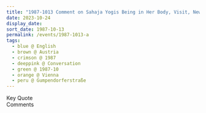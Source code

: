 ```yaml
---
title: "1987-1013 Comment on Sahaja Yogis Being in Her Body, Visit, New Āśhram, Gumpendorferstraße, Vienna, Austria"
date: 2023-10-24
display_date: 
sort_date: 1987-10-13
permalink: /events/1987-1013-a
tags:
  - blue @ English
  - brown @ Austria
  - crimson @ 1987
  - deeppink @ Conversation
  - green @ 1987-10
  - orange @ Vienna
  - peru @ Gumpendorferstraße
---
```


<wave-list>
  <list-title color="green" width="75">Key Quote</list-title>
  <list-item color="BlanchedAlmond"  width="200"></list-item>
  <list-item color="Lavender"></list-item>
  <list-item color="BlanchedAlmond"></list-item>
</wave-list>

<br>

<wave-list>
  <list-title color="green" width="75">Comments</list-title>
  <list-item color="BlanchedAlmond"  width="200"></list-item>
  <list-item color="Lavender"></list-item>
  <list-item color="BlanchedAlmond"></list-item>
</wave-list>